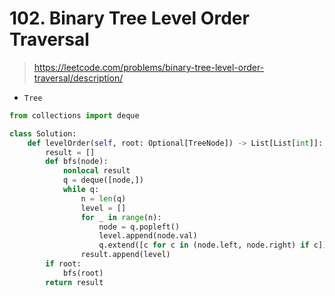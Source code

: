 # 102. Binary Tree Level Order Traversal
> https://leetcode.com/problems/binary-tree-level-order-traversal/description/

- `Tree`



```py
from collections import deque

class Solution:
    def levelOrder(self, root: Optional[TreeNode]) -> List[List[int]]:
        result = []
        def bfs(node):
            nonlocal result
            q = deque([node,])
            while q:
                n = len(q)
                level = []
                for _ in range(n):
                    node = q.popleft()
                    level.append(node.val)
                    q.extend([c for c in (node.left, node.right) if c])
                result.append(level)
        if root:
            bfs(root)
        return result
```